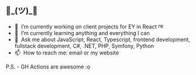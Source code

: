 <!--
**ckifer/ckifer** is a ✨ _special_ ✨ repository because its `README.md` (this file) appears on your GitHub profile.
-->
## 👋\_(ツ)_👋

- 🔭  &nbsp;I’m currently working on client projects for EY in React&nbsp;<img src="https://reactjs.org/favicon-32x32.png?v=f4d46f030265b4c48a05c999b8d93791" height="16px" width="16px" alt="react logo" />
- 🌱  &nbsp;I’m currently learning anything and everything I can
- 💬  &nbsp;Ask me about JavaScript, React, Typescript, frontend development, fullstack development, C#, .NET, PHP, Symfony, Python
- 📫  &nbsp;How to reach me: email or my website

P.S. - GH Actions are awesome :o
